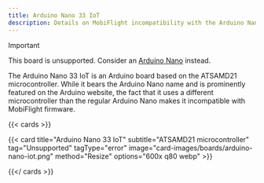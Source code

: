 ```yaml
---
title: Arduino Nano 33 IoT
description: Details on MobiFlight incompatibility with the Arduino Nano 33 IoT
---
```


> [!IMPORTANT]
> This board is unsupported. Consider an [Arduino Nano](../../arduino-nano) instead.

The Arduino Nano 33 IoT is an Arduino board based on the ATSAMD21 microcontroller.
While it bears the Arduino Nano name and is prominently featured on the Arduino website, the fact
that it uses a different microcontroller than the regular Arduino Nano makes it incompatible with
MobiFlight firmware.

{{< cards >}}

{{< card title="Arduino Nano 33 IoT" subtitle="ATSAMD21 microcontroller" tag="Unsupported" tagType="error" image="card-images/boards/arduino-nano-iot.png" method="Resize" options="600x q80 webp" >}}

{{</ cards >}}

